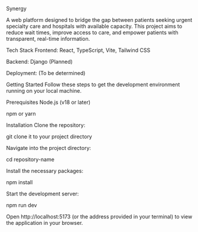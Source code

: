 Synergy

A web platform designed to bridge the gap between patients seeking urgent specialty care and hospitals with available capacity. This project aims to reduce wait times, improve access to care, and empower patients with transparent, real-time information.

Tech Stack
Frontend: React, TypeScript, Vite, Tailwind CSS

Backend: Django (Planned)

Deployment: (To be determined)

Getting Started
Follow these steps to get the development environment running on your local machine.

Prerequisites
Node.js (v18 or later)

npm or yarn

Installation
Clone the repository:

git clone it to your project directory

Navigate into the project directory:

cd repository-name

Install the necessary packages:

npm install

Start the development server:

npm run dev

Open http://localhost:5173 (or the address provided in your terminal) to view the application in your browser.